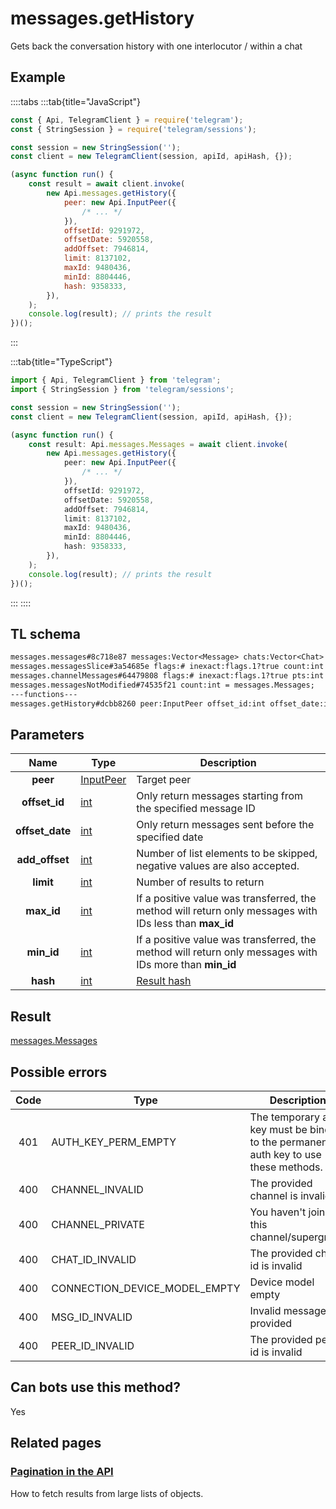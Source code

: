 # messages.getHistory

Gets back the conversation history with one interlocutor / within a chat

## Example

::::tabs
:::tab{title="JavaScript"}

```js
const { Api, TelegramClient } = require('telegram');
const { StringSession } = require('telegram/sessions');

const session = new StringSession('');
const client = new TelegramClient(session, apiId, apiHash, {});

(async function run() {
    const result = await client.invoke(
        new Api.messages.getHistory({
            peer: new Api.InputPeer({
                /* ... */
            }),
            offsetId: 9291972,
            offsetDate: 5920558,
            addOffset: 7946814,
            limit: 8137102,
            maxId: 9480436,
            minId: 8804446,
            hash: 9358333,
        }),
    );
    console.log(result); // prints the result
})();
```

:::

:::tab{title="TypeScript"}

```ts
import { Api, TelegramClient } from 'telegram';
import { StringSession } from 'telegram/sessions';

const session = new StringSession('');
const client = new TelegramClient(session, apiId, apiHash, {});

(async function run() {
    const result: Api.messages.Messages = await client.invoke(
        new Api.messages.getHistory({
            peer: new Api.InputPeer({
                /* ... */
            }),
            offsetId: 9291972,
            offsetDate: 5920558,
            addOffset: 7946814,
            limit: 8137102,
            maxId: 9480436,
            minId: 8804446,
            hash: 9358333,
        }),
    );
    console.log(result); // prints the result
})();
```

:::
::::

## TL schema

```txt
messages.messages#8c718e87 messages:Vector<Message> chats:Vector<Chat> users:Vector<User> = messages.Messages;
messages.messagesSlice#3a54685e flags:# inexact:flags.1?true count:int next_rate:flags.0?int offset_id_offset:flags.2?int messages:Vector<Message> chats:Vector<Chat> users:Vector<User> = messages.Messages;
messages.channelMessages#64479808 flags:# inexact:flags.1?true pts:int count:int offset_id_offset:flags.2?int messages:Vector<Message> chats:Vector<Chat> users:Vector<User> = messages.Messages;
messages.messagesNotModified#74535f21 count:int = messages.Messages;
---functions---
messages.getHistory#dcbb8260 peer:InputPeer offset_id:int offset_date:int add_offset:int limit:int max_id:int min_id:int hash:int = messages.Messages;
```

## Parameters

|      Name       | Type                                                  | Description                                                                                             |
| :-------------: | ----------------------------------------------------- | ------------------------------------------------------------------------------------------------------- |
|    **peer**     | [InputPeer](https://core.telegram.org/type/InputPeer) | Target peer                                                                                             |
|  **offset_id**  | [int](https://core.telegram.org/type/int)             | Only return messages starting from the specified message ID                                             |
| **offset_date** | [int](https://core.telegram.org/type/int)             | Only return messages sent before the specified date                                                     |
| **add_offset**  | [int](https://core.telegram.org/type/int)             | Number of list elements to be skipped, negative values are also accepted.                               |
|    **limit**    | [int](https://core.telegram.org/type/int)             | Number of results to return                                                                             |
|   **max_id**    | [int](https://core.telegram.org/type/int)             | If a positive value was transferred, the method will return only messages with IDs less than **max_id** |
|   **min_id**    | [int](https://core.telegram.org/type/int)             | If a positive value was transferred, the method will return only messages with IDs more than **min_id** |
|    **hash**     | [int](https://core.telegram.org/type/int)             | [Result hash](https://core.telegram.org/api/offsets)                                                    |

## Result

[messages.Messages](https://core.telegram.org/type/messages.Messages)

## Possible errors

| Code | Type                          | Description                                                                           |
| :--: | ----------------------------- | ------------------------------------------------------------------------------------- |
| 401  | AUTH_KEY_PERM_EMPTY           | The temporary auth key must be binded to the permanent auth key to use these methods. |
| 400  | CHANNEL_INVALID               | The provided channel is invalid                                                       |
| 400  | CHANNEL_PRIVATE               | You haven't joined this channel/supergroup                                            |
| 400  | CHAT_ID_INVALID               | The provided chat id is invalid                                                       |
| 400  | CONNECTION_DEVICE_MODEL_EMPTY | Device model empty                                                                    |
| 400  | MSG_ID_INVALID                | Invalid message ID provided                                                           |
| 400  | PEER_ID_INVALID               | The provided peer id is invalid                                                       |

## Can bots use this method?

Yes

## Related pages

### [Pagination in the API](https://core.telegram.org/api/offsets)

How to fetch results from large lists of objects.
